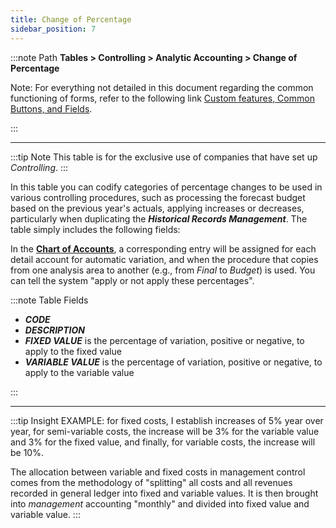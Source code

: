 ```yaml
---
title: Change of Percentage
sidebar_position: 7
---
```


:::note Path 
**Tables > Controlling > Analytic Accounting > Change of Percentage**

Note:
For everything not detailed in this document regarding the common functioning of forms, refer to the following link [Custom features, Common Buttons, and Fields](/docs/guide/common).

:::

---


:::tip Note 
This table is for the exclusive use of companies that have set up *Controlling*.
:::


In this table you can codify categories of percentage changes to be used in various controlling procedures, such as processing the forecast budget based on the previous year's actuals, applying increases or decreases, particularly when duplicating the ***Historical Records Management***. 
The table simply includes the following fields:


In the **[Chart of Accounts](/docs/erp-home/registers/accounting/analytic-chart-of-accounts)**, a corresponding entry will be assigned for each detail account for automatic variation, 
and when the procedure that copies from one analysis area to another (e.g., from *Final* to *Budget*) is used. You can tell the system "apply or not apply these percentages".

:::note Table Fields 

- ***CODE***
- ***DESCRIPTION***
- ***FIXED VALUE*** is the percentage of variation, positive or negative, to apply to the fixed value
- ***VARIABLE VALUE*** is the percentage of variation, positive or negative, to apply to the variable value

:::

--- 

:::tip Insight 
EXAMPLE: for fixed costs, I establish increases of 5% year over year, for semi-variable costs, the increase will be 3% for the variable value and 3% for the fixed value, and finally, for variable costs, the increase will be 10%.

The allocation between variable and fixed costs in management control comes from the methodology of "splitting" all costs and all revenues recorded in general ledger into fixed and variable values. It is then brought into *management* accounting "monthly" and divided into fixed value and variable value.
:::